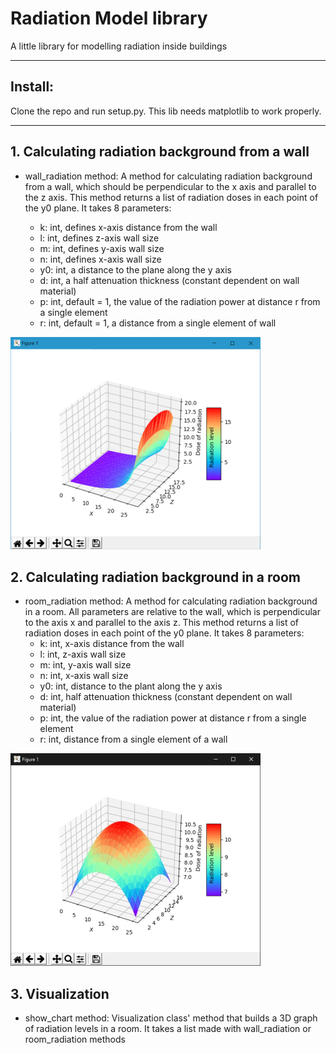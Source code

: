 # Radiation Model library
A little library for modelling radiation inside buildings
***
## Install:
Clone the repo and run setup.py. This lib needs matplotlib to work properly.
***
## 1. Calculating radiation background from a wall

* wall_radiation method:
    A method for calculating radiation background from a wall,
    which should be perpendicular to the x axis and parallel
    to the z axis. This method returns a list of radiation doses in each point
    of the y0 plane. It takes 8 parameters:

    * k: int, defines x-axis distance from the wall
    * l: int, defines z-axis wall size
    * m: int, defines y-axis wall size
    * n: int, defines x-axis wall size
    * y0: int, a distance to the plane along the y axis
    * d: int, a half attenuation thickness (constant dependent on wall material)
    * p: int, default = 1, the value of the radiation power at distance r from a single element
    * r: int, default = 1, a distance from a single element of wall

![Example 1](examples/example1.png?raw=true "Example 1")

## 2. Calculating radiation background in a room

* room_radiation method:
 A method for calculating radiation background in a room.
    All parameters are relative to the wall, which is perpendicular to the axis x
    and parallel to the axis z. This method returns a list of radiation doses in each point of the y0 plane.
    It takes 8 parameters:
    * k: int, x-axis distance from the wall
    * l: int, z-axis wall size
    * m: int, y-axis wall size
    * n: int, x-axis wall size
    * y0: int, distance to the plant along the y axis
    * d: int, half attenuation thickness (constant dependent on wall material)
    * p: int, the value of the radiation power at distance r from a single element
    * r: int, distance from a single element of a wall

![Example 2](examples/example2.png?raw=true "Example 2")

## 3. Visualization
* show_chart method:
 Visualization class' method that builds a 3D graph of radiation levels in a room. It takes a list made with wall_radiation or room_radiation methods
